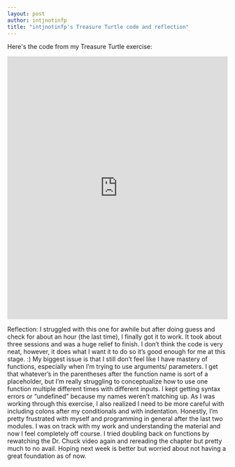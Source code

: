 ```yaml
---
layout: post
author: intjnotinfp
title: "intjnotinfp's Treasure Turtle code and reflection"
---
```


Here's the code from my Treasure Turtle exercise:
<iframe src="https://trinket.io/embed/python/9fb2e5d5b7" width="100%" height="600" frameborder="0" marginwidth="0" marginheight="0" allowfullscreen></iframe>


Reflection:
I struggled with this one for awhile but after doing guess and check for about an hour (the last time), I finally got it to work. It took about three sessions and was a huge relief to finish. I don’t think the code is very neat, however, it does what I want it to do so it’s good enough for me at this stage. :) My biggest issue is that I still don’t feel like I have mastery of functions, especially when I’m trying to use arguments/ parameters. I get that whatever’s in the parentheses after the function name is sort of a placeholder, but I’m really struggling to conceptualize how to use one function multiple different times with different inputs. I kept getting syntax errors or “undefined” because my names weren’t matching up. As I was working through this exercise, I also realized I need to be more careful with including colons after my conditionals and with indentation. Honestly, I’m pretty frustrated with myself and programming in general after the last two modules. I was on track with my work and understanding the material and now I feel completely off course. I tried doubling back on functions by rewatching the Dr. Chuck video again and rereading the chapter but pretty much to no avail. Hoping next week is better but worried about not having a great foundation as of now.
